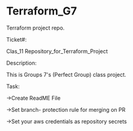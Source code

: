 # Terraform_G7
Terraform project repo.

Ticket#: 

Clas_11 Repository_for_Terraform_Project

Description:

This is Groups 7's (Perfect Group) class project.

Task:

->Create ReadME File

->Set branch- protection rule for merging on PR

->Set your aws credentials as repository secrets

